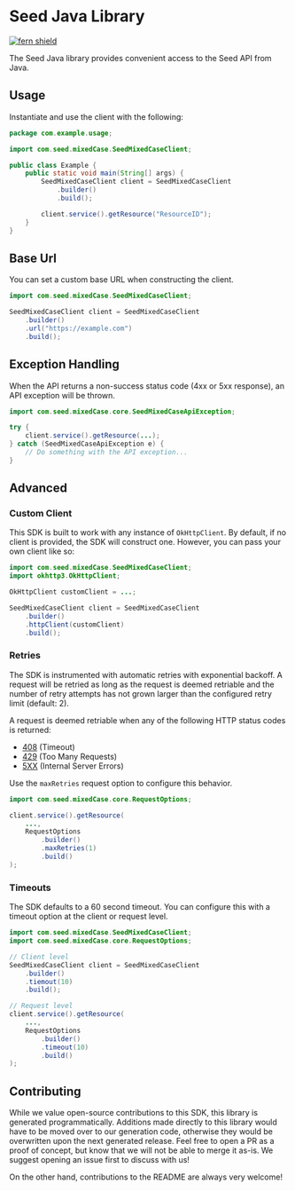 # Seed Java Library

[![fern shield](https://img.shields.io/badge/%F0%9F%8C%BF-Built%20with%20Fern-brightgreen)](https://buildwithfern.com?utm_source=github&utm_medium=github&utm_campaign=readme&utm_source=Seed%2FJava)

The Seed Java library provides convenient access to the Seed API from Java.

## Usage

Instantiate and use the client with the following:

```java
package com.example.usage;

import com.seed.mixedCase.SeedMixedCaseClient;

public class Example {
    public static void main(String[] args) {
        SeedMixedCaseClient client = SeedMixedCaseClient
            .builder()
            .build();

        client.service().getResource("ResourceID");
    }
}
```

## Base Url

You can set a custom base URL when constructing the client.

```java
import com.seed.mixedCase.SeedMixedCaseClient;

SeedMixedCaseClient client = SeedMixedCaseClient
    .builder()
    .url("https://example.com")
    .build();
```

## Exception Handling

When the API returns a non-success status code (4xx or 5xx response), an API exception will be thrown.

```java
import com.seed.mixedCase.core.SeedMixedCaseApiException;

try {
    client.service().getResource(...);
} catch (SeedMixedCaseApiException e) {
    // Do something with the API exception...
}
```

## Advanced

### Custom Client

This SDK is built to work with any instance of `OkHttpClient`. By default, if no client is provided, the SDK will construct one. 
However, you can pass your own client like so:

```java
import com.seed.mixedCase.SeedMixedCaseClient;
import okhttp3.OkHttpClient;

OkHttpClient customClient = ...;

SeedMixedCaseClient client = SeedMixedCaseClient
    .builder()
    .httpClient(customClient)
    .build();
```

### Retries

The SDK is instrumented with automatic retries with exponential backoff. A request will be retried as long
as the request is deemed retriable and the number of retry attempts has not grown larger than the configured
retry limit (default: 2).

A request is deemed retriable when any of the following HTTP status codes is returned:

- [408](https://developer.mozilla.org/en-US/docs/Web/HTTP/Status/408) (Timeout)
- [429](https://developer.mozilla.org/en-US/docs/Web/HTTP/Status/429) (Too Many Requests)
- [5XX](https://developer.mozilla.org/en-US/docs/Web/HTTP/Status/500) (Internal Server Errors)

Use the `maxRetries` request option to configure this behavior.

```java
import com.seed.mixedCase.core.RequestOptions;

client.service().getResource(
    ...,
    RequestOptions
        .builder()
        .maxRetries(1)
        .build()
);
```

### Timeouts

The SDK defaults to a 60 second timeout. You can configure this with a timeout option at the client or request level.

```java
import com.seed.mixedCase.SeedMixedCaseClient;
import com.seed.mixedCase.core.RequestOptions;

// Client level
SeedMixedCaseClient client = SeedMixedCaseClient
    .builder()
    .tiemout(10)
    .build();

// Request level
client.service().getResource(
    ...,
    RequestOptions
        .builder()
        .timeout(10)
        .build()
);
```

## Contributing

While we value open-source contributions to this SDK, this library is generated programmatically.
Additions made directly to this library would have to be moved over to our generation code,
otherwise they would be overwritten upon the next generated release. Feel free to open a PR as
a proof of concept, but know that we will not be able to merge it as-is. We suggest opening
an issue first to discuss with us!

On the other hand, contributions to the README are always very welcome!